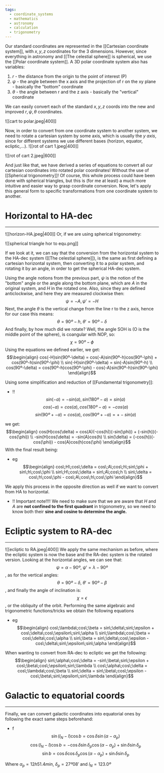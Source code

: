 ```yaml
---
tags:
  - coordinate_systems
  - mathematics
  - astronomy
  - calculation
  - trigonometry
---
```

Our standard coordinates are represented in the [[Cartesian coordinate system]], with $x,y,z$ coordinates for the 3 dimensions. However, since everything in astronomy and [[The celestial sphere]] is spherical, we use the [[Polar coordinate system]]. A 3D polar coordinate system also has  variables:
1. $r$ - the distance from the origin to the point of interest (P)
2. $\psi$ - the angle between the x axis and the projection of r on the xy plane - basically the "bottom" coordinate 
3. $\theta$ - the angle between r and the z axis - basically the "vertical" coordinate

We can easily convert each of the standard $x,y,z$ coords into the new and improved $r, \psi, \theta$ coordinates.

![[cart to polar.jpeg|400]]

Now, in order to convert from one coordinate system to another system, we need to rotate a cartesian system by some axis, which is usually the *y axis*, since for different systems we use different bases (horizon, equator, ecliptic,...). 
![[rot of cart 1.jpeg|400]]

![[rot of cart 2.jpeg|600]]

And just like that, we have derived a series of equations to convert all our cartesian coordinates into rotated polar coordinates! Without the use of [[Spherical trigonometry]]! Of course, this whole process could have been done with spherical triangles, but this is (for me at least) a much more intuitive and easier way to grasp coordinate conversion. Now, let's apply this general form to specific transformations from one coordinate system to another.

# Horizontal to HA-dec
---
![[horizon-HA.jpeg|400]]
Or, if we are using spherical trigonometry:

![[spherical triangle hor to equ.png]]

If we look at it, we can say that the conversion from the horizontal system to the HA-dec system ([[The celestial sphere]]), is the same as first defining a cartesian horizontal system, then converting it to a polar system, and rotating it by an angle, in order to get the spherical HA-dec system. 

Using the angle notions from the previous part, $\psi$ is the notion of the "bottom" angle or the angle along the bottom plane, which are *A* in the original system, and *H* in the rotated one. Also, since they are defined anticlockwise, and here they are measured clockwise then:$$\psi = -A, \psi' = -H$$
Next, the angle $\theta$ is the vertical change from the line r to the z axis, hence for our case this means:$$\theta = 90º-h, \; \theta' = 90º - \delta$$
And finally, by how much did we rotate? Well, the angle SOH is (O is the middle point of the sphere), is coangular with NOP, so:$$\chi = 90º-\phi$$
Using the equations we defined earlier, we get:
$$\begin{align} cos(-H)sin(90º-\delta) = cos(-A)sin(90º-h)cos(90º-\phi) + cos(90º-h)sin(90º-\phi) \\
sin(-H)sin(90º-\delta) = sin(-A)sin(90º-h) \\
cos(90º-\delta) = cos(90º-h)cos(90º-\phi) - cos(-A)sin(90º-h)sin(90º-\phi)
\end{align}$$

Using some simplification and reduction of [[Fundamental trigonometry]]:
- !! $$sin(-a) = -sin(a), sin(180º-a) = sin(a)$$ $$cos(-a) = cos(a), cos(180º-a) = -cos(a)$$ $$sin(90º +- a) = cos(a), \;cos(90º+-a) = +- sin(a)$$

we get:
$$\begin{align} cos(H)cos(\delta) = cos(A)(-cos(h))(-sin(\phi)) + (-sin(h))(-cos(\phi)) \\
-sin(H)cos(\delta) = -sin(A)cos(h) \\
sin(\delta) = (-cos(h))(-cos(\phi)) - cos(A)cos(h)cos(\phi)
\end{align}$$
With the final result being:
- eg $$\begin{align} cos\;H\;cos\;\delta = cos\;A\;cos\;h\;sin\;\phi + sin\;h\;cos\;\phi \\ sin\;H\;cos\;\delta = sin\;A\;cos\;h \\ sin\;\delta = cos\;h\;cos\;\phi - cos\;A\;cos\;h\;cos\;\phi \end{align}$$

We apply this process in the opposite direction as well if we want to convert from HA to horizontal.

- !! Important note!!!! We need to make sure that we are aware that $H$ and $A$ are **not confined to the first quadrant** in trigonometry, so we need to know both their **sine and cosine to determine the angle.**

# Ecliptic system to RA-dec
---
![[ecliptic to RA.jpeg|400]]
We apply the same mechanism as before, where the ecliptic system is now the base and the RA-dec system is the rotated version. Looking at the horizontal angles, we can see that:$$\psi = \alpha - 90º, \;\psi'=\lambda - 90º$$, as for the vertical angles:$$\theta = 90º-\delta,\;\theta' = 90º-\beta$$, and finally the angle of inclination is:$$\chi = \epsilon$$, or the obliquity of the orbit. Performing the same algebraic and trigonometric functions/tricks we obtain the following equations

- eg $$\begin{align} cos\;\lambda\;cos\;\beta = sin\;\delta\;sin\;\epsilon + cos\;\delta\;cos\;\epsilon\;sin\;\alpha \\ sin\;\lambda\;cos\;\beta = cos\;\delta\;cos\;\alpha \\ sin\;\beta = sin\;\delta\;cos\;\epsilon - cos\;\delta\;sin\;\epsilon\;sin\;\alpha \end{align}$$

When wanting to convert from RA-dec to ecliptic we get the following:
$$\begin{align} sin\;\alpha\;cos\;\delta = -sin\;\beta\;sin\;\epsilon + cos\;\beta\;cos\;\epsilon\;sin\;\lambda \\ cos\;\alpha\;cos\;\delta = cos\;\lambda\;cos\;\beta \\ sin\;\delta = sin\;\beta\;cos\;\epsilon - cos\;\beta\;sin\;\epsilon\;sin\;\lambda \end{align}$$

# Galactic to equatorial coords
---
Finally, we can convert galactic coordinates into equatorial ones by following the exact same steps beforehand:
- f $$\sin(l_N - l)\cos b = \cos \delta \sin (\alpha - \alpha_p)$$$$\cos(l_N - l)\cos b = -\cos \delta \sin \delta_p \cos(\alpha - \alpha_p) + \sin \delta \sin \delta_p$$$$\sin b = \cos \delta \cos \delta_p \cos(\alpha - \alpha_p) + \sin \delta \sin \delta_p$$

Where $\alpha_p = 12h 51.4min$, $\delta_p = 27º08'$ and $l_N = 123.0º$

